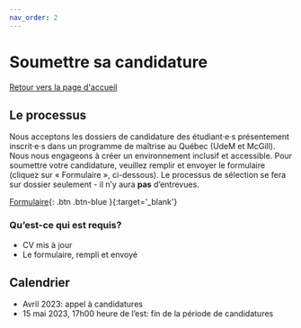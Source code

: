 ```yaml
---
nav_order: 2
---
```

# Soumettre sa candidature
[Retour vers la page d'accueil](https://code4libmontreal.github.io/Programme-BiblioTECH/)

## Le processus
Nous acceptons les dossiers de candidature des étudiant·e·s présentement inscrit·e·s dans un programme de maîtrise au Québec (UdeM et McGill). Nous nous engageons à créer un environnement inclusif et accessible. Pour soumettre votre candidature, veuillez remplir et envoyer le formulaire (cliquez sur « Formulaire », ci-dessous). Le processus de sélection se fera sur dossier seulement - il n’y aura **pas** d’entrevues. 

[Formulaire](https://surveys.mcgill.ca/ls3/557326?lang=fr){: .btn .btn-blue }{:target='_blank'}

### Qu’est-ce qui est requis?
* CV mis à jour
* Le formulaire, rempli et envoyé

## Calendrier
* Avril 2023: appel à candidatures
* 15 mai 2023, 17h00 heure de l’est: fin de la période de candidatures

